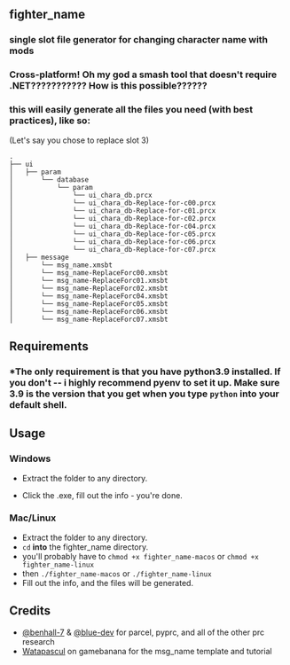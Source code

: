 ## fighter_name
### single slot file generator for changing character name with mods

### Cross-platform! Oh my god a smash tool that doesn't require .NET??????????? How is this possible??????
### this will easily generate all the files you need (with best practices), like so: 

(Let's say you chose to replace slot 3)
```
.
├── ui
│   ├── param
│       └── database
│           └── param
│               └── ui_chara_db.prcx
│               └── ui_chara_db-Replace-for-c00.prcx
│               └── ui_chara_db-Replace-for-c01.prcx
│               └── ui_chara_db-Replace-for-c02.prcx
│               └── ui_chara_db-Replace-for-c04.prcx
│               └── ui_chara_db-Replace-for-c05.prcx
│               └── ui_chara_db-Replace-for-c06.prcx
│               └── ui_chara_db-Replace-for-c07.prcx
│   ├── message
│       └── msg_name.xmsbt
│       └── msg_name-ReplaceForc00.xmsbt
│       └── msg_name-ReplaceForc01.xmsbt
│       └── msg_name-ReplaceForc02.xmsbt
│       └── msg_name-ReplaceForc04.xmsbt
│       └── msg_name-ReplaceForc05.xmsbt
│       └── msg_name-ReplaceForc06.xmsbt
│       └── msg_name-ReplaceForc07.xmsbt
```

## Requirements
### *The only requirement is that you have python3.9 installed. If you don't -- i highly recommend pyenv to set it up. Make sure 3.9 is the version that you get when you type `python` into your default shell.

## Usage
### Windows

- Extract the folder to any directory.

- Click the .exe, fill out the info - you're done.

### Mac/Linux

- Extract the folder to any directory.
- `cd` __into__ the fighter_name directory.
- you'll probably have to `chmod +x fighter_name-macos` or `chmod +x fighter_name-linux`
- then `./fighter_name-macos` or `./fighter_name-linux`
- Fill out the info, and the files will be generated.

## Credits
- [@benhall-7](https://github.com/benhall-7) & [@blue-dev](https://github.com/blue-dev) for parcel, pyprc, and all of the other prc research
- [Watapascul](https://gamebanana.com/members/1780117) on gamebanana for the msg_name template and tutorial
